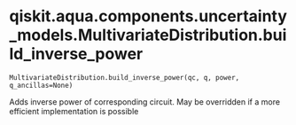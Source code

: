 # qiskit.aqua.components.uncertainty\_models.MultivariateDistribution.build\_inverse\_power

`MultivariateDistribution.build_inverse_power(qc, q, power, q_ancillas=None)`

Adds inverse power of corresponding circuit. May be overridden if a more efficient implementation is possible
